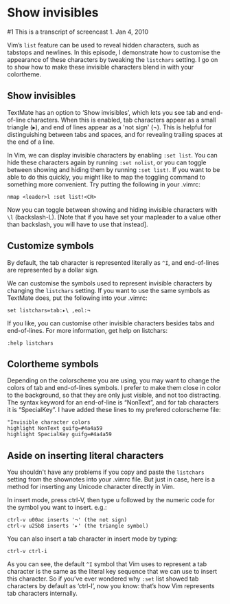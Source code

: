 # Show invisibles
\#1
This is a transcript of screencast 1.
Jan 4, 2010

Vim’s `list` feature can be used to reveal hidden characters, such as tabstops and newlines. In this episode, I demonstrate how to customise the appearance of these characters by tweaking the `listchars` setting. I go on to show how to make these invisible characters blend in with your colortheme.

## Show invisibles

TextMate has an option to ‘Show invisibles’, which lets you see tab and end-of-line characters. When this is enabled, tab characters appear as a small triangle (▸), and end of lines appear as a 'not sign' (¬). This is helpful for distinguishing between tabs and spaces, and for revealing trailing spaces at the end of a line.

In Vim, we can display invisible characters by enabling `:set list`. You can hide these characters again by running `:set nolist`, or you can toggle between showing and hiding them by running `:set list!`. If you want to be able to do this quickly, you might like to map the toggling command to something more convenient. Try putting the following in your .vimrc:

```
nmap <leader>l :set list!<CR>
```

Now you can toggle between showing and hiding invisible characters with `\l` (backslash-L). [Note that if you have set your mapleader to a value other than backslash, you will have to use that instead].

## Customize symbols

By default, the tab character is represented literally as `^I`, and end-of-lines are represented by a dollar sign.

We can customise the symbols used to represent invisible characters by changing the `listchars` setting. If you want to use the same symbols as TextMate does, put the following into your .vimrc:

```
set listchars=tab:▸\ ,eol:¬
```

If you like, you can customise other invisible characters besides tabs and end-of-lines. For more information, get help on listchars:

```
:help listchars
```

## Colortheme symbols

Depending on the colorscheme you are using, you may want to change the colors of tab and end-of-lines symbols. I prefer to make them close in color to the background, so that they are only just visible, and not too distracting. The syntax keyword for an end-of-line is “NonText”, and for tab characters it is “SpecialKey”. I have added these lines to my prefered colorscheme file:

```
"Invisible character colors
highlight NonText guifg=#4a4a59
highlight SpecialKey guifg=#4a4a59
```

## Aside on inserting literal characters

You shouldn't have any problems if you copy and paste the `listchars` setting from the shownotes into your .vimrc file. But just in case, here is a method for inserting any Unicode character directly in Vim.

In insert mode, press ctrl-V, then type u followed by the numeric code for the symbol you want to insert. e.g.:

```
ctrl-v u00ac inserts '¬' (the not sign)
ctrl-v u25b8 inserts '▸' (the triangle symbol)
```

You can also insert a tab character in insert mode by typing:

```
ctrl-v ctrl-i
```

As you can see, the default `^I` symbol that Vim uses to represent a tab character is the same as the literal key sequence that we can use to insert this character. So if you’ve ever wondered why `:set` list showed tab characters by default as ‘ctrl-I’, now you know: that’s how Vim represents tab characters internally.

